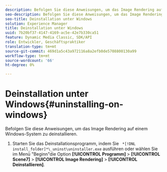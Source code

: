 ```yaml
---
description: Befolgen Sie diese Anweisungen, um das Image Rendering auf einem Windows-System zu deinstallieren.
seo-description: Befolgen Sie diese Anweisungen, um das Image Rendering auf einem Windows-System zu deinstallieren.
seo-title: Deinstallation unter Windows
solution: Experience Manager
title: Deinstallation unter Windows
uuid: 7b20bf37-4147-4169-ac5e-42e7b330ca51
feature: Dynamic Media Classic, SDK/API
role: Entwickler, Geschäftspraktiker
translation-type: tm+mt
source-git-commit: 469d1a5c43a972116a8a2efb0de5708800130a99
workflow-type: tm+mt
source-wordcount: '66'
ht-degree: 0%

---
```



# Deinstallation unter Windows{#uninstalling-on-windows}

Befolgen Sie diese Anweisungen, um das Image Rendering auf einem Windows-System zu deinstallieren.

1. Starten Sie das Deinstallationsprogramm, indem Sie ` *[!DNL install_folder]*\_uninst\uninstaller.exe` ausführen oder wählen Sie im Menü &quot;Beginn&quot;die Option **[!UICONTROL Programm]** > **[!UICONTROL Scene7]** > **[!UICONTROL Image Rendering]** > **[!UICONTROL Deinstallieren]**.
